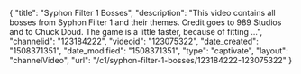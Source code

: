{
    "title": "Syphon Filter 1 Bosses",
    "description": "This video contains all bosses from Syphon Filter 1 and their themes. Credit goes to 989 Studios and to Chuck Doud. The game is a little faster, because of fitting ...",
    "channelid": "123184222",
    "videoid": "123075322",
    "date_created": "1508371351",
    "date_modified": "1508371351",
    "type": "captivate",
    "layout": "channelVideo",
    "url": "\/c1\/syphon-filter-1-bosses\/123184222-123075322"
}